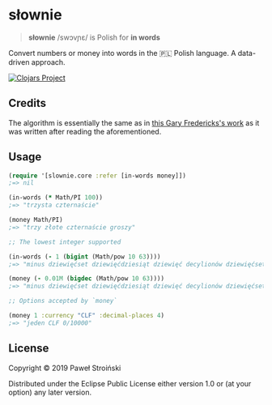 # słownie

> **słownie** /swɔvɲɛ/ is Polish for **in words**

Convert numbers or money into words in the 🇵🇱 Polish language. A data-driven approach.

[![Clojars Project](https://img.shields.io/clojars/v/slownie.svg)](https://clojars.org/slownie)

## Credits

The algorithm is essentially the same as in [this Gary Fredericks's work](https://github.com/gfredericks/forty-two/blob/cd3b2ae25ad400788c8c128e2dffdb2d55f132d6/src/com/gfredericks/forty_two.clj) as it was written after reading the aforementioned.

## Usage

```clojure
(require '[slownie.core :refer [in-words money]])
;=> nil

(in-words (* Math/PI 100))
;=> "trzysta czternaście"

(money Math/PI)
;=> "trzy złote czternaście groszy"

;; The lowest integer supported

(in-words (- 1 (bigint (Math/pow 10 63))))
;=> "minus dziewięćset dziewięćdziesiąt dziewięć decylionów dziewięćset dziewięćdziesiąt dziewięć noniliardów dziewięćset dziewięćdziesiąt dziewięć nonilionów dziewięćset dziewięćdziesiąt dziewięć oktyliardów dziewięćset dziewięćdziesiąt dziewięć oktylionów dziewięćset dziewięćdziesiąt dziewięć septyliardów dziewięćset dziewięćdziesiąt dziewięć septylionów dziewięćset dziewięćdziesiąt dziewięć sekstyliardów dziewięćset dziewięćdziesiąt dziewięć sekstylionów dziewięćset dziewięćdziesiąt dziewięć kwintyliardów dziewięćset dziewięćdziesiąt dziewięć kwintylionów dziewięćset dziewięćdziesiąt dziewięć kwadryliardów dziewięćset dziewięćdziesiąt dziewięć kwadrylionów dziewięćset dziewięćdziesiąt dziewięć tryliardów dziewięćset dziewięćdziesiąt dziewięć trylionów dziewięćset dziewięćdziesiąt dziewięć biliardów dziewięćset dziewięćdziesiąt dziewięć bilionów dziewięćset dziewięćdziesiąt dziewięć miliardów dziewięćset dziewięćdziesiąt dziewięć milionów dziewięćset dziewięćdziesiąt dziewięć tysięcy dziewięćset dziewięćdziesiąt dziewięć"

(money (- 0.01M (bigdec (Math/pow 10 63))))
;=> "minus dziewięćset dziewięćdziesiąt dziewięć decylionów dziewięćset dziewięćdziesiąt dziewięć noniliardów dziewięćset dziewięćdziesiąt dziewięć nonilionów dziewięćset dziewięćdziesiąt dziewięć oktyliardów dziewięćset dziewięćdziesiąt dziewięć oktylionów dziewięćset dziewięćdziesiąt dziewięć septyliardów dziewięćset dziewięćdziesiąt dziewięć septylionów dziewięćset dziewięćdziesiąt dziewięć sekstyliardów dziewięćset dziewięćdziesiąt dziewięć sekstylionów dziewięćset dziewięćdziesiąt dziewięć kwintyliardów dziewięćset dziewięćdziesiąt dziewięć kwintylionów dziewięćset dziewięćdziesiąt dziewięć kwadryliardów dziewięćset dziewięćdziesiąt dziewięć kwadrylionów dziewięćset dziewięćdziesiąt dziewięć tryliardów dziewięćset dziewięćdziesiąt dziewięć trylionów dziewięćset dziewięćdziesiąt dziewięć biliardów dziewięćset dziewięćdziesiąt dziewięć bilionów dziewięćset dziewięćdziesiąt dziewięć miliardów dziewięćset dziewięćdziesiąt dziewięć milionów dziewięćset dziewięćdziesiąt dziewięć tysięcy dziewięćset dziewięćdziesiąt dziewięć złotych dziewięćdziesiąt dziewięć groszy"

;; Options accepted by `money`

(money 1 :currency "CLF" :decimal-places 4)
;=> "jeden CLF 0/10000"
```

## License

Copyright © 2019 Paweł Stroiński

Distributed under the Eclipse Public License either version 1.0 or (at
your option) any later version.
